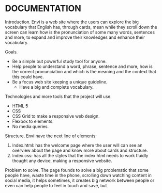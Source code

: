 # DOCUMENTATION

Introduction.
Envi is a web site where the users can explore the big vocabulary that English has, through cards, mean while they scroll down the screen can learn how is the pronunciation of some many words, sentences and more, to expand and improve their knowledges and enhance their vocabulary.

Goals.
* Be a simple but powerful study tool for anyone.
* Help people to understand a word, phrase, sentence and more, how is the correct pronunciation and which is the meaning and the context that this could have.
* Be a focus web site keeping a unique guideline.
    * Have a big and complete vocabulary.

Technologies and more tools that the project will use. 
* HTML 5
* CSS
* CSS Grid to make a responsive web design.
* Flexbox to elements.
* No media queries.

Structure.
Envi have the next line of elements:
1.	Index.html: has the welcome page where the user will can see an overview about the page and know more about cards and structure.
2.	Index.css: has all the styles that the index.html needs to work fluidly thought any device, making a responsive website.

Problem to solve.
The page founds to solve a big problematic that some people have, waste time in the phone, scrolling down watching content in social media, it helps sometimes, it creates big network between people or even can help people to feel in touch and save, but
